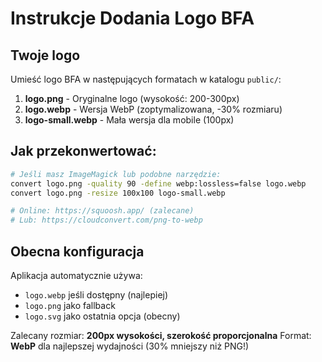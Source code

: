 # Instrukcje Dodania Logo BFA

## Twoje logo

Umieść logo BFA w następujących formatach w katalogu `public/`:

1. **logo.png** - Oryginalne logo (wysokość: 200-300px)
2. **logo.webp** - Wersja WebP (zoptymalizowana, -30% rozmiaru)
3. **logo-small.webp** - Mała wersja dla mobile (100px)

## Jak przekonwertować:

```bash
# Jeśli masz ImageMagick lub podobne narzędzie:
convert logo.png -quality 90 -define webp:lossless=false logo.webp
convert logo.png -resize 100x100 logo-small.webp

# Online: https://squoosh.app/ (zalecane)
# Lub: https://cloudconvert.com/png-to-webp
```

## Obecna konfiguracja

Aplikacja automatycznie używa:
- `logo.webp` jeśli dostępny (najlepiej)
- `logo.png` jako fallback
- `logo.svg` jako ostatnia opcja (obecny)

Zalecany rozmiar: **200px wysokości, szerokość proporcjonalna**
Format: **WebP** dla najlepszej wydajności (30% mniejszy niż PNG!)
